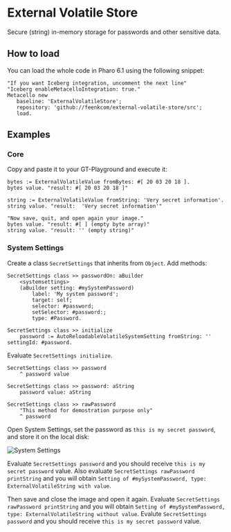 # External Volatile Store

Secure (string) in-memory storage for passwords and other sensitive data.

## How to load

You can load the whole code in Pharo 6.1 using the following snippet:

```Smalltalk
"If you want Iceberg integration, uncomment the next line"
"Iceberg enableMetacelloIntegration: true."
Metacello new
   baseline: 'ExternalVolatileStore';
   repository: 'github://feenkcom/external-volatile-store/src';
   load.
```

## Examples

### Core

Copy and paste it to your GT-Playground and execute it:

```Smalltalk
bytes := ExternalVolatileValue fromBytes: #[ 20 03 20 18 ].
bytes value. "result: #[ 20 03 20 18 ]"

string := ExternalVolatileValue fromString: 'Very secret information'.
string value. "result:  'Very secret information'"

"Now save, quit, and open again your image."
bytes value. "result: #[ ] (empty byte array)"
string value. "result: '' (empty string)"
```

### System Settings

Create a class `SecretSettings` that inherits from `Object`. Add methods:

```Smalltalk
SecretSettings class >> passwordOn: aBuilder
	<systemsettings>
	(aBuilder setting: #mySystemPassword)
		label: 'My system password';
		target: self;
		selector: #password;
		setSelector: #password:;
		type: #Password.
```

```Smalltalk
SecretSettings class >> initialize
	password := AutoReloadableVolatileSystemSetting fromString: '' settingId: #password.
```

Evaluate `SecretSettings initialize`.

```Smalltalk
SecretSettings class >> password
	^ password value
```

```Smalltalk
SecretSettings class >> password: aString
	password value: aString
```

```Smalltalk
SecretSettings class >> rawPassword
	"This method for demostration purpose only"
	^ password
```

Open System Settings, set the password as `this is my secret password`, and store it on the local disk:

![System Settings](assets/img/system-settings.png)

Evaluate `SecretSettings password` and you should receive `this is my
secret password` value. Also evaluate `SecretSettings rawPassword printString` and you will
obtain `Setting of #mySystemPassword, type: ExternalVolatileString with value`.

Then save and close the image and open it again. Evaluate `SecretSettings rawPassword printString` and you will obtain `Setting of #mySystemPassword, type: ExternalVolatileString without value`.  Evalute `SecretSettings password` and you should receive `this is my secret password` value.
